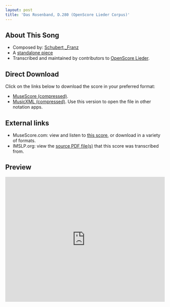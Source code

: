 ```yaml
---
layout: post
title: 'Das Rosenband, D.280 (OpenScore Lieder Corpus)'
---
```


## About This Song

- Composed by: [Schubert,_Franz](https://fourscoreandmore.org/openscore/lieder/Schubert,_Franz)
- A [standalone piece](https://fourscoreandmore.org/openscore/lieder/Schubert,_Franz/_)
- Transcribed and maintained by contributors to [OpenScore Lieder].

[OpenScore Lieder]: https://musescore.com/openscore-lieder-corpus

## Direct Download

Click on the links below to download the score in your preferred format:
- [MuseScore (compressed)](https://github.com/openscore/lieder/blob/main/scores/Schubert,_Franz/_/Das_Rosenband,_D.280/lc5946872.mscz?raw=true).
- [MusicXML (compressed)](https://github.com/openscore/lieder/blob/main/scores/Schubert,_Franz/_/Das_Rosenband,_D.280/lc5946872.mxl?raw=true). Use this version to open the file in other notation apps.

## External links

- MuseScore.com: view and listen to [this score][MuseScore], or download in a variety of formats.
- IMSLP.org: view the [source PDF file(s)][IMSLP] that this score was transcribed from.

[MuseScore]: https://musescore.com/score/5946872
[IMSLP]: https://imslp.org/wiki/Special:ReverseLookup/10416

## Preview

<iframe width="100%" height="394" src="https://musescore.com/openscore-lieder-corpus/scores/5946872/embed" frameborder="0" allowfullscreen allow="autoplay; fullscreen"></iframe>
